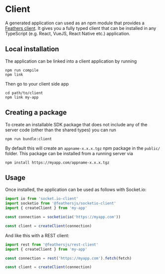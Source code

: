 # Client

A generated application can used as an npm module that provides a [Feathers client](../../api/client.md). It gives you a fully typed client that can be installed in any TypeScript (e.g. React, VueJS, React Native etc.) application.

## Local installation

The application can be linked into a client application by running

```
npm run compile
npm link
```

Then go to your client side app

```
cd path/to/client
npm link my-app
```

## Creating a package

To create an installable SDK package that does not include any of the server code (other than the shared types) you can run

```
npm run bundle:client
```

By default this will create an `appname-x.x.x.tgz` npm package in the `public/` folder.
This package can be installed from a running server via

```
npm install https://myapp.com/appname-x.x.x.tgz
```

## Usage

Once installed, the application can be used as follows with Socket.io:

```ts
import io from 'socket.io-client'
import socketio from '@feathersjs/socketio-client'
import { createClient } from 'my-app'

const connection = socketio(io('https://myapp.com'))

const client = createClient(connection)
```

And like this with a REST client:

```ts
import rest from '@feathersjs/rest-client'
import { createClient } from 'my-app'

const connection = rest('https://myapp.com').fetch(fetch)

const client = createClient(connection)
```
